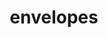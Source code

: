 ---
title: envelopes
permalink: /docs/StandardLibrary#envelopes
parent: Standard Library
has_children: false
nav_order: 4
---